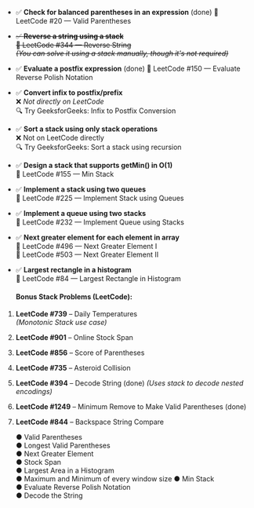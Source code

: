 - ✅ **Check for balanced parentheses in an expression**   (done)
    🔗 LeetCode #20 — Valid Parentheses
    
- ~~✅ **Reverse a string using a stack**~~  
    ~~🔗 LeetCode #344 — Reverse String~~  
    ~~_(You can solve it using a stack manually, though it's not required)_~~
    
- ✅ **Evaluate a postfix expression**  (done)
    🔗 LeetCode #150 — Evaluate Reverse Polish Notation
    
- ✅ **Convert infix to postfix/prefix**  
    ❌ _Not directly on LeetCode_  
    🔍 Try GeeksforGeeks: Infix to Postfix Conversion
    
- ✅ **Sort a stack using only stack operations**  
    ❌ Not on LeetCode directly  
    🔍 Try GeeksforGeeks: Sort a stack using recursion
    
- ✅ **Design a stack that supports getMin() in O(1)**  
    🔗 LeetCode #155 — Min Stack
    
- ✅ **Implement a stack using two queues**  
    🔗 LeetCode #225 — Implement Stack using Queues
    
- ✅ **Implement a queue using two stacks**  
    🔗 LeetCode #232 — Implement Queue using Stacks
    
- ✅ **Next greater element for each element in array**  
    🔗 LeetCode #496 — Next Greater Element I  
    🔗 LeetCode #503 — Next Greater Element II
    
- ✅ **Largest rectangle in a histogram**  
    🔗 LeetCode #84 — Largest Rectangle in Histogram

    #### Bonus Stack Problems (LeetCode):

1. **LeetCode #739** – Daily Temperatures  
    _(Monotonic Stack use case)_
    
2. **LeetCode #901** – Online Stock Span
    
3. **LeetCode #856** – Score of Parentheses
    
4. **LeetCode #735** – Asteroid Collision
    
5. **LeetCode #394** – Decode String  (done)
    _(Uses stack to decode nested encodings)_
    
6. **LeetCode #1249** – Minimum Remove to Make Valid Parentheses (done)
    
7. **LeetCode #844** – Backspace String Compare

    ● Valid Parentheses  
    ● Longest Valid Parentheses  
    ● Next Greater Element  
    ● Stock Span  
    ● Largest Area in a Histogram  
    ● Maximum and Minimum of every window size 
    ● Min Stack  
    ● Evaluate Reverse Polish Notation  
    ● Decode the String